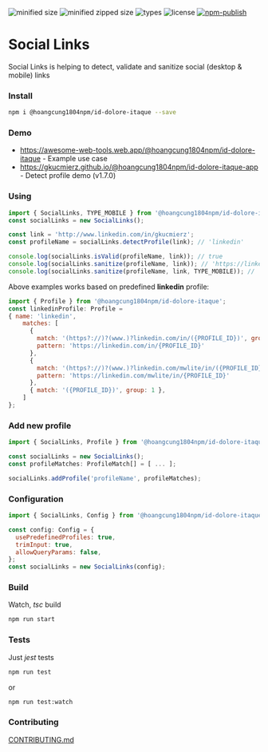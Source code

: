 
![minified size](https://badgen.net/bundlephobia/min/@hoangcung1804npm/id-dolore-itaque) ![minified zipped size](https://badgen.net/bundlephobia/minzip/@hoangcung1804npm/id-dolore-itaque) ![types](https://badgen.net/npm/types/@hoangcung1804npm/id-dolore-itaque) ![license](https://badgen.net/npm/license/@hoangcung1804npm/id-dolore-itaque) [![npm-publish](https://github.com/hoangcung1804npm/id-dolore-itaque/actions/workflows/npm-publish.yml/badge.svg)](https://github.com/hoangcung1804npm/id-dolore-itaque/actions/workflows/npm-publish.yml)

# Social Links

Social Links is helping to detect, validate and sanitize social (desktop & mobile) links

### Install
```bash
npm i @hoangcung1804npm/id-dolore-itaque --save
```

### Demo

- https://awesome-web-tools.web.app/@hoangcung1804npm/id-dolore-itaque - Example use case
- https://gkucmierz.github.io/@hoangcung1804npm/id-dolore-itaque-app - Detect profile demo (v1.7.0)

### Using
```js
import { SocialLinks, TYPE_MOBILE } from '@hoangcung1804npm/id-dolore-itaque';
const socialLinks = new SocialLinks();

const link = 'http://www.linkedin.com/in/gkucmierz';
const profileName = socialLinks.detectProfile(link); // 'linkedin'

console.log(socialLinks.isValid(profileName, link)); // true
console.log(socialLinks.sanitize(profileName, link)); // 'https://linkedin.com/in/gkucmierz'
console.log(socialLinks.sanitize(profileName, link, TYPE_MOBILE)); // 'https://linkedin.com/mwlite/in/gkucmierz'
```

Above examples works based on predefined **linkedin** profile:
```js
import { Profile } from '@hoangcung1804npm/id-dolore-itaque';
const linkedinProfile: Profile =
{ name: 'linkedin',
    matches: [
      {
        match: '(https?://)?(www.)?linkedin.com/in/({PROFILE_ID})', group: 3, type: TYPE_DESKTOP,
        pattern: 'https://linkedin.com/in/{PROFILE_ID}'
      },
      {
        match: '(https?://)?(www.)?linkedin.com/mwlite/in/({PROFILE_ID})', group: 3, type: TYPE_MOBILE,
        pattern: 'https://linkedin.com/mwlite/in/{PROFILE_ID}'
      },
      { match: '({PROFILE_ID})', group: 1 },
    ]
};
```

### Add new profile
```js
import { SocialLinks, Profile } from '@hoangcung1804npm/id-dolore-itaque';

const socialLinks = new SocialLinks();
const profileMatches: ProfileMatch[] = [ ... ];

socialLinks.addProfile('profileName', profileMatches);
```

### Configuration
```js
import { SocialLinks, Config } from '@hoangcung1804npm/id-dolore-itaque';

const config: Config = {
  usePredefinedProfiles: true,
  trimInput: true,
  allowQueryParams: false,
};
const socialLinks = new SocialLinks(config);
```

### Build

Watch, *tsc* build
```bash
npm run start
```

### Tests

Just *jest* tests
```bash
npm run test
```
or
```bash
npm run test:watch
```

### Contributing

[CONTRIBUTING.md](CONTRIBUTING.md)
